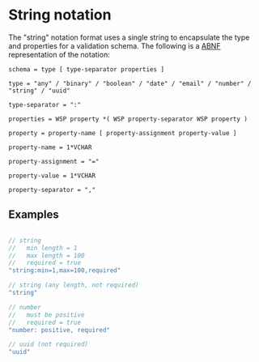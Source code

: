 # String notation

The "string" notation format uses a single string to encapsulate the type and properties for a validation schema. The following is a
[ABNF](https://en.wikipedia.org/wiki/Augmented_Backus%E2%80%93Naur_Form) representation of the notation:

```
schema = type [ type-separator properties ]

type = "any" / "binary" / "boolean" / "date" / "email" / "number" / "string" / "uuid"

type-separator = ":"

properties = WSP property *( WSP property-separator WSP property )

property = property-name [ property-assignment property-value ]

property-name = 1*VCHAR

property-assignment = "="

property-value = 1*VCHAR

property-separator = ","
```

## Examples

```js

// string
//   min length = 1
//   max length = 100
//   required = true
"string:min=1,max=100,required"

// string (any length, not required)
"string"

// number
//   must be positive
//   required = true
"number: positive, required"

// uuid (not required)
"uuid"
```
